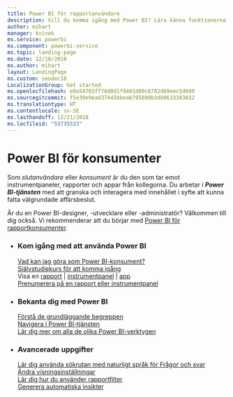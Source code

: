 ```yaml
---
title: Power BI för rapportanvändare
description: Vill du komma igång med Power BI? Lära känna funktionerna och egenskaperna i Power BI och se vad du kan göra med dem som Power BI-konsument eller slutanvändare.
author: mihart
manager: kvivek
ms.service: powerbi
ms.component: powerbi-service
ms.topic: landing-page
ms.date: 12/10/2018
ms.author: mihart
layout: LandingPage
ms.custom: seodec18
LocalizationGroup: Get started
ms.openlocfilehash: e9a59703ff76d0d1f9401d80c6702d69eec5d049
ms.sourcegitcommit: f5e39e9ead37445bbeab795890b3d80633383032
ms.translationtype: HT
ms.contentlocale: sv-SE
ms.lasthandoff: 12/21/2018
ms.locfileid: "53735533"
---
```

# <a name="power-bi-for-consumers"></a>Power BI för konsumenter
Som *slutanvändare* eller *konsument* är du den som tar emot instrumentpaneler, rapporter och appar från kollegorna. Du arbetar i ***Power BI-tjänsten*** med att granska och interagera med innehållet i syfte att kunna fatta välgrundade affärsbeslut.

Är du en Power BI-designer, -utvecklare eller -administratör? Välkommen till dig också. Vi rekommenderar att du börjar med [Power BI för rapportkonsumenter](../power-bi-creator-landing.md).

<ul class="panelContent cardsF"> 
              <li> 
                             <div class="cardSize"> 
                                           <div class="cardPadding"> 
                                                          <div class="card"> 
                                                                        <div class="cardText"> 
                                                                                      <h3>Kom igång med att använda Power BI</h3> 
                                                                                      <p></p>
                                                                                            <a href="end-user-consumer.md">Vad kan jag göra som Power BI-konsument?</a><br/> 
                                                                                            <a href="../service-get-started.md">Självstudiekurs för att komma igång</a><br/>
Visa en <a href="end-user-report-open.md">rapport</a> | <a href="end-user-dashboard-open.md">instrumentpanel</a> | <a href="end-user-apps.md">app</a><br/> 
                                                                                            <!--<a href="end-user-collaborate.md">Collaborate</a><br/> -->
                                                                                            <a href="end-user-subscribe.md">Prenumerera på en rapport eller instrumentpanel</a><br/> 
                                                                        </div> 
                                                          </div> 
                                           </div> 
                             </div> 
              </li>
              <li> 
                             <div class="cardSize"> 
                                           <div class="cardPadding"> 
                                                          <div class="card"> 
                                                                        <div class="cardText"> 
                                                                                      <h3>Bekanta dig med Power BI</h3> 
                                                                                      <p></p>
                                                                                            <a href="end-user-basic-concepts.md">Förstå de grundläggande begreppen</a><br/>
                                                                                            <a href="end-user-experience.md">Navigera i Power BI-tjänsten</a><br/> 
                                                                                            <a href="../power-bi-overview.md">Lär dig mer om alla de olika Power BI-verktygen</a><br/> 
                                                                                            <!--<a href="end-user-faq.md">FAQ: Frequently Asked Questions</a> -->
                                                                        </div> 
                                                          </div> 
                                           </div> 
                             </div> 
              </li>
              <li> 
                             <div class="cardSize"> 
                                           <div class="cardPadding"> 
                                                          <div class="card"> 
                                                                        <div class="cardText"> 
                                                                                      <h3>Avancerade uppgifter</h3> 
                                                                                      <p></p>
                                                                                            <a href="end-user-q-and-a.md">Lär dig använda sökrutan med naturligt språk för Frågor och svar</a><br/> 
                                                                                            <a href="end-user-focus.md">Ändra visningsinställningar</a><br/> 
                                                                                            <a href="end-user-report-filter.md">Lär dig hur du använder rapportfilter</a><br> 
                                                                                            <a href="end-user-insights.md">Generera automatiska insikter</a><br/> 
                                                                        </div> 
                                                          </div> 
                                           </div> 
                             </div> 
              </li>
</ul>


